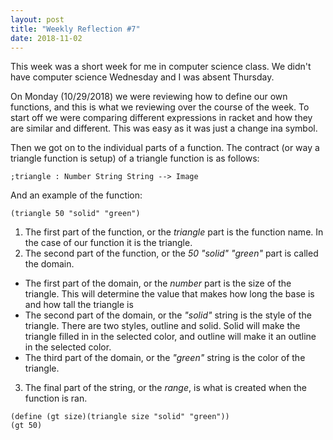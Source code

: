 ```yaml
---
layout: post
title: "Weekly Reflection #7"
date: 2018-11-02
---
```


This week was a short week for me in computer science class. We didn't have computer science Wednesday and I was absent Thursday.

On Monday (10/29/2018) we were reviewing how to define our own functions, and this is what we reviewing over the course of the week. To start off we were comparing different expressions in racket and how they are similar and different. This was easy as it was just a change ina  symbol.

Then we got on to the individual parts of a function. The contract (or way a triangle function is setup) of a triangle function is as follows:

```racket
;triangle : Number String String --> Image
```

And an example of the function:

```racket
(triangle 50 "solid" "green")
```

1. The first part of the function, or the *triangle* part is the function name. In the case of our function it is the triangle.
2. The second part of the function, or the *50 "solid" "green"* part is called the domain. 
  * The first part of the domain, or the *number* part is the size of the triangle. This will determine the value that makes how long     the base is and how tall the triangle is
  * The second part of the domain, or the *"solid"* string is the style of the triangle. There are two styles, outline and solid. Solid   will make the triangle filled in in the selected color, and outline will make it an outline in the selected color.
  * The third part of the domain, or the *"green"* string is the color of the triangle.
3. The final part of the string, or the *range*, is what is created when the function is ran.

```racket
(define (gt size)(triangle size "solid" "green"))
(gt 50)
```

